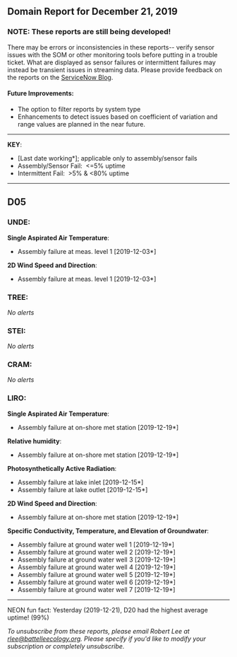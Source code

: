 ## Domain Report for December 21, 2019


### NOTE: These reports are still being developed!
There may be errors or inconsistencies in these reports-- verify sensor issues with the SOM or other monitoring tools before putting in a trouble ticket. What are displayed as sensor failures or intermittent failures may instead be transient issues in streaming data.
Please provide feedback on the reports on the [ServiceNow Blog](https://neon.service-now.com/community?id=community_blog&sys_id=9b4fbe8adbed734017ecf9041d9619be).

#### Future Improvements: 
 - The option to filter reports by system type 
 - Enhancements to detect issues based on coefficient of variation and range values are planned in the near future.

***

**KEY**:

 - [Last date working*]; applicable only to assembly/sensor fails
 - Assembly/Sensor Fail:&nbsp;&nbsp;<=5% uptime
 - Intermittent Fail:&nbsp;&nbsp;>5% & <80% uptime

***
## D05

### UNDE:

**Single Aspirated Air Temperature**:
 - Assembly failure at meas. level 1 [2019-12-03*]

**2D Wind Speed and Direction**:
 - Assembly failure at meas. level 1 [2019-12-03*]

### TREE:

_No alerts_

### STEI:

_No alerts_

### CRAM:

_No alerts_

### LIRO:

**Single Aspirated Air Temperature**:
 - Assembly failure at on-shore met station [2019-12-19*]

**Relative humidity**:
 - Assembly failure at on-shore met station [2019-12-19*]

**Photosynthetically Active Radiation**:
 - Assembly failure at lake inlet [2019-12-15*]
 - Assembly failure at lake outlet [2019-12-15*]

**2D Wind Speed and Direction**:
 - Assembly failure at on-shore met station [2019-12-19*]

**Specific Conductivity, Temperature, and Elevation of Groundwater**:
 - Assembly failure at ground water well 1 [2019-12-19*]
 - Assembly failure at ground water well 2 [2019-12-19*]
 - Assembly failure at ground water well 3 [2019-12-19*]
 - Assembly failure at ground water well 4 [2019-12-19*]
 - Assembly failure at ground water well 5 [2019-12-19*]
 - Assembly failure at ground water well 6 [2019-12-19*]
 - Assembly failure at ground water well 7 [2019-12-19*]

***
NEON fun fact: Yesterday (2019-12-21), D20 had the highest average uptime! (99%)

_To unsubscribe from these reports, please email Robert Lee at rlee@battelleecology.org. Please specify if you'd like to modify your subscription or completely unsubscribe._
